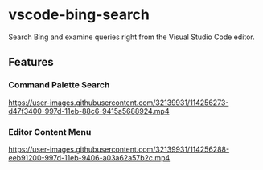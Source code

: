 # vscode-bing-search

Search Bing and examine queries right from the Visual Studio Code editor.

## Features

### Command Palette Search
https://user-images.githubusercontent.com/32139931/114256273-d47f3400-997d-11eb-88c6-9415a5688924.mp4

### Editor Content Menu 
https://user-images.githubusercontent.com/32139931/114256288-eeb91200-997d-11eb-9406-a03a62a57b2c.mp4




